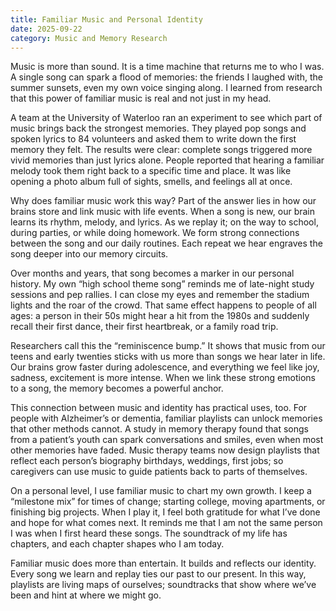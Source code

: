 ```yaml
---
title: Familiar Music and Personal Identity
date: 2025-09-22
category: Music and Memory Research
---
```

Music is more than sound. It is a time machine that returns me to who I was. A single song can spark a flood of memories: the friends I laughed with, the summer sunsets, even my own voice singing along. I learned from research that this power of familiar music is real and not just in my head.

A team at the University of Waterloo ran an experiment to see which part of music brings back the strongest memories. They played pop songs and spoken lyrics to 84 volunteers and asked them to write down the first memory they felt. The results were clear: complete songs triggered more vivid memories than just lyrics alone. People reported that hearing a familiar melody took them right back to a specific time and place. It was like opening a photo album full of sights, smells, and feelings all at once.

Why does familiar music work this way? Part of the answer lies in how our brains store and link music with life events. When a song is new, our brain learns its rhythm, melody, and lyrics. As we replay it; on the way to school, during parties, or while doing homework. We form strong connections between the song and our daily routines. Each repeat we hear engraves the song deeper into our memory circuits.

Over months and years, that song becomes a marker in our personal history. My own “high school theme song” reminds me of late-night study sessions and pep rallies. I can close my eyes and remember the stadium lights and the roar of the crowd. That same effect happens to people of all ages: a person in their 50s might hear a hit from the 1980s and suddenly recall their first dance, their first heartbreak, or a family road trip.

Researchers call this the “reminiscence bump.” It shows that music from our teens and early twenties sticks with us more than songs we hear later in life. Our brains grow faster during adolescence, and everything we feel like joy, sadness, excitement is more intense. When we link these strong emotions to a song, the memory becomes a powerful anchor.

This connection between music and identity has practical uses, too. For people with Alzheimer’s or dementia, familiar playlists can unlock memories that other methods cannot. A study in memory therapy found that songs from a patient’s youth can spark conversations and smiles, even when most other memories have faded. Music therapy teams now design playlists that reflect each person’s biography birthdays, weddings, first jobs; so caregivers can use music to guide patients back to parts of themselves.

On a personal level, I use familiar music to chart my own growth. I keep a “milestone mix” for times of change; starting college, moving apartments, or finishing big projects. When I play it, I feel both gratitude for what I’ve done and hope for what comes next. It reminds me that I am not the same person I was when I first heard these songs. The soundtrack of my life has chapters, and each chapter shapes who I am today.

Familiar music does more than entertain. It builds and reflects our identity. Every song we learn and replay ties our past to our present. In this way, playlists are living maps of ourselves; soundtracks that show where we’ve been and hint at where we might go.